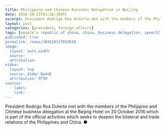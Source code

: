 ```yaml
---
title: Philippine and Chinese Business Delegation in Beijing
date: 2016-10-21T01:36:10UTC
excerpt: President Rodrigo Roa Duterte met with the members of the Philippine and Chinese business delegation at the Beijing Hotel on 20 October 2016 which is part of the official activities which seeks to deepen the bilateral and trade relations of the Philippines and China.
layout: post
categories: [president, foreign_affairs]
tags: [people's republic of china, china, business delegation, speech]
published: true
permalink: /news/20161021T013610
image:
  layout: auto_width
  source: 
  attribution: 
video:
  layout: top
  source: didqr_8p4sE
  attribution: RTVM
sources:
  - label:
    link:
---
```


President Rodrigo Roa Duterte met with the members of the Philippine and Chinese business delegation at the Beijing Hotel on 20 October 2016 which is part of the official activities which seeks to deepen the bilateral and trade relations of the Philippines and China.
&#x25cf;
